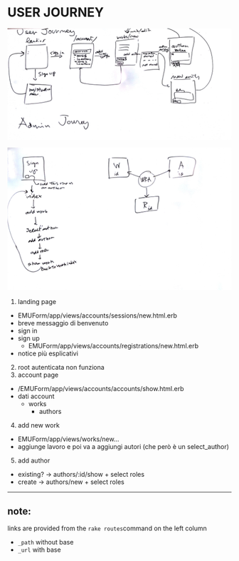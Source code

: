 # USER JOURNEY

![whiteboard](./journey.jpg)

![whiteboard](./20160307_session_whiteboard.jpg)

1. landing page
  - EMUForm/app/views/accounts/sessions/new.html.erb
  - breve messaggio di benvenuto
  - sign in
  - sign up
    - EMUForm/app/views/accounts/registrations/new.html.erb
  - notice più esplicativi
2. root autenticata non funziona
3. account page
  - /EMUForm/app/views/accounts/accounts/show.html.erb
  - dati account
    - works
      - authors
4. add new work
  - EMUForm/app/views/works/new…
  - aggiunge lavoro e poi va a aggiungi autori (che però è un select_author)
5. add author
  - existing? -> authors/:id/show + select roles
  - create -> authors/new + select roles

----

## note:

links are provided from the `rake routes`command on the left column
* `_path` without base
* `_url` with base
